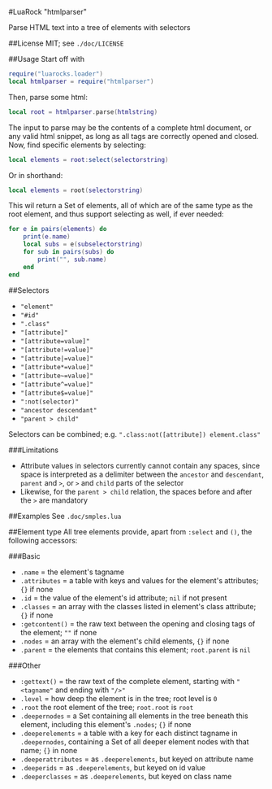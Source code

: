 #LuaRock "htmlparser"

Parse HTML text into a tree of elements with selectors

##License
MIT; see `./doc/LICENSE`

##Usage
Start off with
```lua
require("luarocks.loader")
local htmlparser = require("htmlparser")
```
Then, parse some html:
```lua
local root = htmlparser.parse(htmlstring)
```
The input to parse may be the contents of a complete html document, or any valid html snippet, as long as all tags are correctly opened and closed.
Now, find specific elements by selecting:
```lua
local elements = root:select(selectorstring)
```
Or in shorthand:
```lua
local elements = root(selectorstring)
```
This wil return a Set of elements, all of which are of the same type as the root element, and thus support selecting as well, if ever needed:
```lua
for e in pairs(elements) do
	print(e.name)
	local subs = e(subselectorstring)
	for sub in pairs(subs) do
		print("", sub.name)
	end
end
```

##Selectors
- `"element"`
- `"#id"`
- `".class"`
- `"[attribute]"`
- `"[attribute=value]"`
- `"[attribute!=value]"`
- `"[attribute|=value]"`
- `"[attribute*=value]"`
- `"[attribute~=value]"`
- `"[attribute^=value]"`
- `"[attribute$=value]"`
- `":not(selector)"`
- `"ancestor descendant"`
- `"parent > child"`

Selectors can be combined; e.g. `".class:not([attribute]) element.class"`

###Limitations
- Attribute values in selectors currently cannot contain any spaces, since space is interpreted as a delimiter between the `ancestor` and `descendant`, `parent` and `>`, or `>` and `child` parts of the selector
- Likewise, for the `parent > child` relation, the spaces before and after the `>` are mandatory

##Examples
See `.doc/smples.lua`

##Element type
All tree elements provide, apart from `:select` and `()`, the following accessors:

###Basic
- `.name` = the element's tagname
- `.attributes` = a table with keys and values for the element's attributes; `{}` if none
- `.id` = the value of the element's id attribute; `nil` if not present
- `.classes` = an array with the classes listed in element's class attribute; `{}` if none
- `:getcontent()` = the raw text between the opening and closing tags of the element; `""` if none
- `.nodes` = an array with the element's child elements, `{}` if none
- `.parent` = the elements that contains this element; `root.parent` is `nil`

###Other
- `:gettext()` = the raw text of the complete element, starting with `"<tagname"` and ending with `"/>"`
- `.level` = how deep the element is in the tree; root level is `0`
- `.root` the root element of the tree; `root.root` is `root`
- `.deepernodes` = a Set containing all elements in the tree beneath this element, including this element's `.nodes`; `{}` if none
- `.deeperelements` = a table with a key for each distinct tagname in `.deepernodes`, containing a Set of all deeper element nodes with that name; `{}` in none
- `.deeperattributes` = as `.deeperelements`, but keyed on attribute name
- `.deeperids` = as `.deeperelements`, but keyed on id value
- `.deeperclasses` = as `.deeperelements`, but keyed on class name
